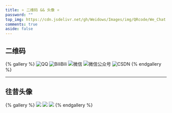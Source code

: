 ```yaml
---
title: ⭐️ 二维码 && 头像 ⭐️
password: ""
top_img: https://cdn.jsdelivr.net/gh/Weidows/Images/img/QRcode/We_Chat.jpeg
comments: true
aside: false
---
```


<!--
 * @Author: Weidows
 * @Date: 2020-08-25 19:14:35
 * @LastEditors: Weidows
 * @LastEditTime: 2022-02-18 02:10:20
 * @FilePath: \Blog-private\source\gallery\QRcode.md
-->

## 二维码

{% gallery %}
![QQ](https://cdn.jsdelivr.net/gh/Weidows/Images/img/QRcode/QQ.jpeg)
![BiliBili](https://cdn.jsdelivr.net/gh/Weidows/Images/img/QRcode/Bilibili.jpeg)
![微信](https://cdn.jsdelivr.net/gh/Weidows/Images/img/QRcode/We_Chat.jpeg)
![微信公众号](https://cdn.jsdelivr.net/gh/Weidows/Images/img/QRcode/wechat_public.jpeg)
![CSDN](https://cdn.jsdelivr.net/gh/Weidows/Images/img/QRcode/CSDN.jpeg)
{% endgallery %}

---

## 往昔头像

{% gallery %}
![](https://cdn.jsdelivr.net/gh/Weidows/Images/img/Avatar/avatar.png)
![](https://cdn.jsdelivr.net/gh/Weidows/Images/img/Avatar/avatar.jpg)
![](https://cdn.jsdelivr.net/gh/Weidows/Images/img/Avatar/timg.jpg)
{% endgallery %}
